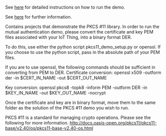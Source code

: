 See [here](https://freertos.org/Documentation/03-Libraries/03-FreeRTOS-core/08-corePKCS11/03-corePKCS11-demos/01-Mutual-authentication-demo) for detailed instructions on how to run the demo.

See [here](https://freertos.org/pkcs11/) for further information.

Contains projects that demonstrate the PKCS #11 library.
In order to run the mutual authentication demo, please convert the certificate and key PEM files associated with your IoT Thing, into a binary format DER.

To do this, use either the python script pkcs11_demo_setup.py or openssl.
If you choose to use the python script, pass in the absolute path of your PEM files.

If you are to use openssl, the following commands should be sufficient in converting from PEM to DER.
Certificate conversion:
openssl x509 -outform der -in $CERT_IN_NAME -out $CERT_OUT_NAME

Key conversion:
openssl pkcs8 -topk8 -inform PEM -outform DER -in $KEY_IN_NAME -out $KEY_OUT_NAME -nocrypt

Once the certificate and key are in binary format, move them to the same folder as the solution of the PKCS #11 demo you wish to run.

PKCS #11 is a standard for managing crypto operations. Please see the following for more information.
http://docs.oasis-open.org/pkcs11/pkcs11-base/v2.40/os/pkcs11-base-v2.40-os.html



